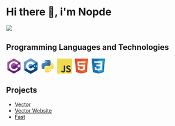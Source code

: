 <h1>Hi there 👋, i'm Nopde</h1>

<!-- Badges -->
![](https://komarev.com/ghpvc/?username=nopde&color=red)

## **Programming Languages and Technologies**

<p align="left">
  <img src='https://raw.githubusercontent.com/devicons/devicon/master/icons/csharp/csharp-original.svg' height='42px'/>
  <img src='https://raw.githubusercontent.com/devicons/devicon/master/icons/cplusplus/cplusplus-original.svg' height='42px'>
  <img src='https://raw.githubusercontent.com/devicons/devicon/master/icons/python/python-original.svg' height='42px'>
  <img src='https://raw.githubusercontent.com/devicons/devicon/master/icons/javascript/javascript-original.svg' height='42px'>
  <img src='https://raw.githubusercontent.com/devicons/devicon/master/icons/html5/html5-original.svg' height='42px'>
  <img src='https://raw.githubusercontent.com/devicons/devicon/master/icons/css3/css3-original.svg' height='42px'>
</p>

## **Projects**
- <a href="https://github.com/nopde/vector/" target="_blank">Vector</a>
- <a href="https://github.com/nopde/vector-web/" target="_blank">Vector Website</a>
- <a href="https://github.com/nopde/fast/" target="_blank">Fast</a>
